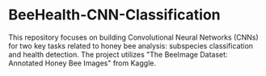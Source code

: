 # BeeHealth-CNN-Classification
This repository focuses on building Convolutional Neural Networks (CNNs) for two key tasks related to honey bee analysis: subspecies classification and health detection. The project utilizes "The BeeImage Dataset: Annotated Honey Bee Images" from Kaggle.
